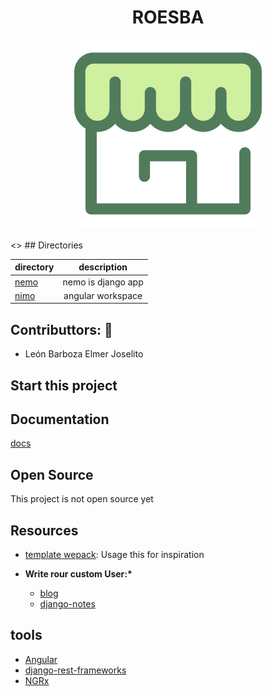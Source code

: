 <div align="center">
   <h1>ROESBA</h1>
   <img width="300" src="./icon.svg"/>
</div>
<br/>
<>
## Directories

| directory    |    description     |
| :----------- | :----------------: |
| [nemo](nemo) | nemo is django app |
| [nimo](nimo) | angular workspace  |

## Contributtors: 💯

- León Barboza Elmer Joselito

## Start this project

## Documentation

[docs](https://www.notion.so/Django-aplication-b7dfb11cd7044223b21fc98a433a0218)

## Open Source

This project is not open source yet

## Resources

- [template wepack](https://github.com/fceruti/django-starter-project):
  Usage this for inspiration

- **Write rour custom User:\***
  - [blog](https://testdriven.io/blog/django-custom-user-model/#user-model)
  - [django-notes](https://github.com/ArchTaqi/django-rest-api/blob/master/docs/00-django-notes.md)

## tools

- [Angular](https://angular.io/)
- [django-rest-frameworks](https://www.django-rest-framework.org/)
- [NGRx](https://ngrx.io/)
